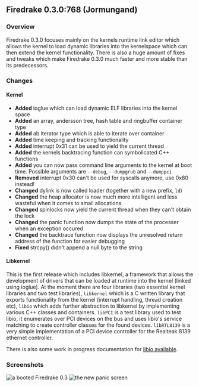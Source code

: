 ## Firedrake 0.3.0:768 (Jormungand)
### Overview
Firedrake 0.3.0 focuses mainly on the kernels runtime link editor which allows the kernel to load dynamic libraries into the kernelspace which can then extend the kernel functionality. There is also a huge amount of fixes and tweaks which make Firedrake 0.3.0 much faster and more stable than its predecessors.

### Changes
#### Kernel
* **Added** ioglue which can load dynamic ELF libraries into the kernel space
* **Added** an array, andersson tree, hash table and ringbuffer container type
* **Added** ab iterator type which is able to iterate over container
* **Added** time keeping and tracking functionality
* **Added** interrupt 0x31 can be used to yield the current thread
* **Added** the kernels backtracing function can symbolicated C++ functions
* **Added** you can now pass command line arguments to the kernel at boot time. Possible arguments are `--debug`, `--dumpgrub` and `--dumppci`
* **Removed** interrupt 0x30 can't be used for syscalls anymore, use 0x80 instead!
* **Changed** dylink is now called loader (together with a new prefix, `ld`)
* **Changed** the heap allocator is now much more intelligent and less wasteful when it comes to small allocations
* **Changed** spinlocks now yield the current thread when they can't obtain the lock
* **Changed** the panic function now dumps the state of the processer when an exception occured
* **Changed** the backtrace function now displays the unresolved return address of the function for easier debugging
* **Fixed** strcpy() didn't append a null byte to the string

#### Libkernel
This is the first release which includes libkernel, a framework that allows the development of drivers that can be loaded at runtime into the kernel (linked using ioglue). At the moment there are four libraries (two essential kernel libraries and two test libraries), `libkernel` which is a C written library that exports functionality from the kernel (interrupt handling, thread creation etc), `libio` which adds further abstraction to libkernel by implementing various C++ classes and containers. `libPCI` is a test library used to test libio, it enumerates over PCI devices on the bus and uses libio's service matching to create controller classes for the found devices. `libRTL8139` is a very simple implementation of a PCI device controller for the Realteak 8139 ethernet controller.

There is also some work in progress documentation for [libio available](http://widerwille.com/firedrake/docs/latest/libio/).

### Screenshots
![a booted Firedrake 0.3](http://widerwille.com/firedrake/firedrake14.png)
![the new panic screen](http://widerwille.com/firedrake/firedrake15.png)